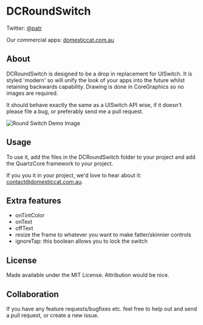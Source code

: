 DCRoundSwitch
============

Twitter: [@patr](http://twitter.com/patr)

Our commercial apps: [domesticcat.com.au](http://domesticcat.com.au/apps)

About
-----

DCRoundSwitch is designed to be a drop in replacement for UISwitch.  It is styled 'modern' so will unify the look of your apps into the future whilst retaining backwards capability.  Drawing is done in CoreGraphics so no images are required.

It should behave exactly the same as a UISwitch API wise, if it doesn't please file a bug, or preferably send me a pull request.

![Round Switch Demo Image](http://domesticcat.com.au/projects/dcroundswitch/dcroundswitchdemo.png)

Usage
-----

To use it, add the files in the DCRoundSwitch folder to your project and add the QuartzCore framework to your project.

If you you it in your project, we'd love to hear about it: [contact@domesticcat.com.au](contact@domesticcat.com.au).

Extra features
--------------
* onTintColor
* onText
* offText
* resize the frame to whatever you want to make fatter/skinnier controls
* ignoreTap: this boolean allows you to lock the switch

License
-------

Made available under the MIT License.  Attribution would be nice.

Collaboration
-------------

If you have any feature requests/bugfixes etc. feel free to help out and send a pull request, or create a new issue.